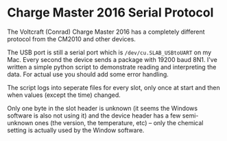 # Charge Master 2016 Serial Protocol

The Voltcraft (Conrad) Charge Master 2016 has a completely different protocol from the CM2010 and other devices.

The USB port is still a serial port which is `/dev/cu.SLAB_USBtoUART` on my Mac. Every second the device sends a package with 19200 baud 8N1. I've written a simple python script to demonstrate reading and interpreting the data. For actual use you should add some error handling.

The script logs into seperate files for every slot, only once at start and then when values (except the time) changed.

Only one byte in the slot header is unknown (it seems the Windows software is also not using it) and the device header has a few semi-unknown ones (the version, the temperature, etc) – only the chemical setting is actually used by the Window software.